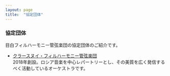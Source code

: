 ```yaml
---
layout: page
title:  "協定団体"
---
```


### 協定団体

目白フィルハーモニー管弦楽団の協定団体のご紹介です。

* <a target="_blank" rel="noopener" href="https://krasnyj-phil.jimdofree.com/">クラースヌイ・フィルハーモニー管弦楽団</a><br>2018年創設。ロシア音楽を中心レパートリーとし、その美質を広く発信するべく活動しているオーケストラです。
